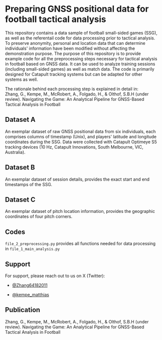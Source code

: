# Preparing GNSS positional data for football tactical analysis

This repository contains a data sample of football small-sided games (SSG), as well as the referentail code for data processing prior to tactical analysis. To preserve anonymity, personal and location data that can determine individuals' information have been modified without affecting the demonstration purpose. The purpose of this repository is to provide example code for all the preprocessing steps necessary for tactical analysis in football based on GNSS data. It can be used to analyze training sessions (including small-sided games) as well as match data. The code is primarily designed for Catapult tracking systems but can be adapted for other systems as well.

The rationale behind each processing step is explained in detail in:<br />
Zhang, G., Kempe, M., McRobert, A., Folgado, H., & Olthof, S.B.H (under review). Navigating the Game: An Analytical Pipeline for GNSS-Based Tactical Analysis in Football   

## Dataset A

An exemplar dataset of raw GNSS positional data from six individuals, each comprises columns of timestamp (Unix), and players' latitude and longitude coordinates during the SSG. Data were collected with Catapult Optimeye
S5 tracking devices (10 Hz, Catapult Innovations, South Melbourne, VIC, Australia).


## Dataset B

An exemplar dataset of session details, provides the exact start and end timestamps of the SSG.

## Dataset C

An exemplar dataset of pitch location information, provides the geographic coordinates of four pitch corners.

## Codes

`file_2_preprocessing.py` provides all functions needed for data processing in `file_1_main_analysis.py`

## Support

For support, please reach out to us on X (Twitter): <br />
- [@Zhang64182011](https://x.com/Zhang64182011) <br />
* [@kempe_matthias](https://x.com/kempe_matthias) <br />

## Publication
Zhang, G., Kempe, M., McRobert, A., Folgado, H., & Olthof, S.B.H (under review). Navigating the Game: An Analytical Pipeline for GNSS-Based Tactical Analysis in Football   
